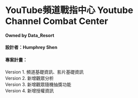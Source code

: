 # YouTube頻道戰指中心 Youtube Channel Combat Center  
#### Owned by Data_Resort
#### 設計者：Humphrey Shen
#### 專案計畫：
Version 1. 頻道基礎資訊、影片基礎資訊  
Version 2. 新增觀眾分析  
Version 3. 新增觀眾隨機抽獎功能  
Version 4. 新增授權資訊  
